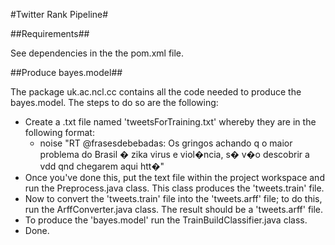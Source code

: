 #Twitter Rank Pipeline#

##Requirements##

See dependencies in the the pom.xml file.

##Produce bayes.model##

The package uk.ac.ncl.cc contains all the code needed to produce the bayes.model. 
The steps to do so are the following:
* Create a .txt file named 'tweetsForTraining.txt' whereby they are in the following format:
  * noise "RT @frasesdebebadas: Os gringos achando q o maior problema do Brasil � zika virus e viol�ncia, s� v�o descobrir a vdd qnd chegarem aqui htt�"
* Once you've done this, put the text file within the project workspace and run the Preprocess.java class. This class produces the 'tweets.train' file.
* Now to convert the 'tweets.train' file into the 'tweets.arff' file; to do this, run the ArffConverter.java class. The result should be a 'tweets.arff' file.
* To produce the 'bayes.model' run the TrainBuildClassifier.java class.
* Done.
